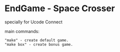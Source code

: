 # EndGame - Space Crosser
specially for Ucode Connect

main commands:

	"make" - create default game. 
	"make box" - create bonus game.
